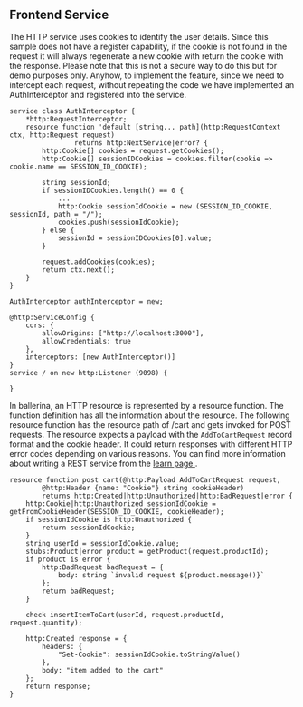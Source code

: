 ## Frontend Service

The HTTP service uses cookies to identify the user details. Since this sample does not have a register capability, if the cookie is not found in the request it will always regenerate a new cookie with return the cookie with the response. Please note that this is not a secure way to do this but for demo purposes only. Anyhow, to implement the feature, since we need to intercept each request, without repeating the code we have implemented an AuthInterceptor and registered into the service.


```bal
service class AuthInterceptor {
    *http:RequestInterceptor;
    resource function 'default [string... path](http:RequestContext ctx, http:Request request)
                returns http:NextService|error? {
        http:Cookie[] cookies = request.getCookies();
        http:Cookie[] sessionIDCookies = cookies.filter(cookie => cookie.name == SESSION_ID_COOKIE);

        string sessionId;
        if sessionIDCookies.length() == 0 {
            ...
            http:Cookie sessionIdCookie = new (SESSION_ID_COOKIE, sessionId, path = "/");
            cookies.push(sessionIdCookie);
        } else {
            sessionId = sessionIDCookies[0].value;
        }

        request.addCookies(cookies);
        return ctx.next();
    }
}

AuthInterceptor authInterceptor = new;

@http:ServiceConfig {
    cors: {
        allowOrigins: ["http://localhost:3000"],
        allowCredentials: true
    },
    interceptors: [new AuthInterceptor()]
}
service / on new http:Listener (9098) {

}
```

In ballerina, an HTTP resource is represented by a resource function. The function definition has all the information about the resource. The following resource function has the resource path of /cart and gets invoked for POST requests. The resource expects a payload with the `AddToCartRequest` record format and the cookie header. It could return responses with different HTTP error codes depending on various reasons. You can find more information about writing a REST service from the [learn page.](https://ballerina.io/learn/write-a-restful-api-with-ballerina/).

```bal
resource function post cart(@http:Payload AddToCartRequest request,
        @http:Header {name: "Cookie"} string cookieHeader) 
        returns http:Created|http:Unauthorized|http:BadRequest|error {
    http:Cookie|http:Unauthorized sessionIdCookie = getFromCookieHeader(SESSION_ID_COOKIE, cookieHeader);
    if sessionIdCookie is http:Unauthorized {
        return sessionIdCookie;
    }
    string userId = sessionIdCookie.value;
    stubs:Product|error product = getProduct(request.productId);
    if product is error {
        http:BadRequest badRequest = {
            body: string `invalid request ${product.message()}`
        };
        return badRequest;
    }

    check insertItemToCart(userId, request.productId, request.quantity);

    http:Created response = {
        headers: {
            "Set-Cookie": sessionIdCookie.toStringValue()
        },
        body: "item added to the cart"
    };
    return response;
}
```
